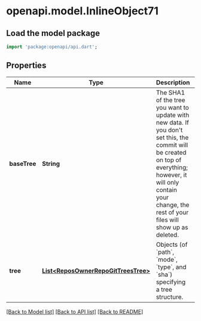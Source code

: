 # openapi.model.InlineObject71

## Load the model package
```dart
import 'package:openapi/api.dart';
```

## Properties
Name | Type | Description | Notes
------------ | ------------- | ------------- | -------------
**baseTree** | **String** | The SHA1 of the tree you want to update with new data. If you don&#39;t set this, the commit will be created on top of everything; however, it will only contain your change, the rest of your files will show up as deleted. | [optional] [default to null]
**tree** | [**List&lt;ReposOwnerRepoGitTreesTree&gt;**](ReposOwnerRepoGitTreesTree.md) | Objects (of &#x60;path&#x60;, &#x60;mode&#x60;, &#x60;type&#x60;, and &#x60;sha&#x60;) specifying a tree structure. | [default to []]

[[Back to Model list]](../README.md#documentation-for-models) [[Back to API list]](../README.md#documentation-for-api-endpoints) [[Back to README]](../README.md)


